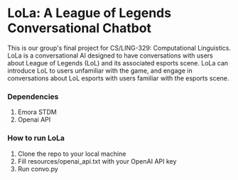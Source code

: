 # LoLa: A League of Legends Conversational Chatbot
This is our group's final project for CS/LING-329: Computational Linguistics. LoLa is a conversational AI designed to have conversations with users about League of Legends (LoL) and its associated esports scene. LoLa can introduce LoL to users unfamiliar with the game, and engage in conversations about LoL esports with users familiar with the esports scene.

### Dependencies

1. Emora STDM
2. Openai API

### How to run LoLa

1. Clone the repo to your local machine
2. Fill resources/openai_api.txt with your OpenAI API key
3. Run convo.py 
